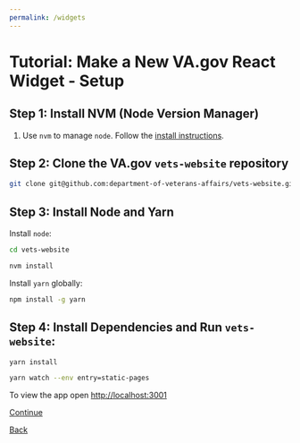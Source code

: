 ```yaml
---
permalink: /widgets
---
```


# Tutorial: Make a New VA.gov React Widget - Setup

## Step 1: Install NVM (Node Version Manager)

1. Use `nvm` to manage `node`. Follow the [install instructions](https://github.com/nvm-sh/nvm#installing-and-updating).

## Step 2: Clone the VA.gov `vets-website` repository

```bash
git clone git@github.com:department-of-veterans-affairs/vets-website.git
```

## Step 3: Install Node and Yarn

Install `node`:

```bash
cd vets-website
```

```bash
nvm install
```

Install `yarn` globally:

```bash
npm install -g yarn
```

## Step 4: Install Dependencies and Run `vets-website`:

```bash
yarn install
```

```bash
yarn watch --env entry=static-pages
```

To view the app open [http://localhost:3001](http://localhost:3001)

[Continue](./introduction/1-start.md)

[Back](/)
